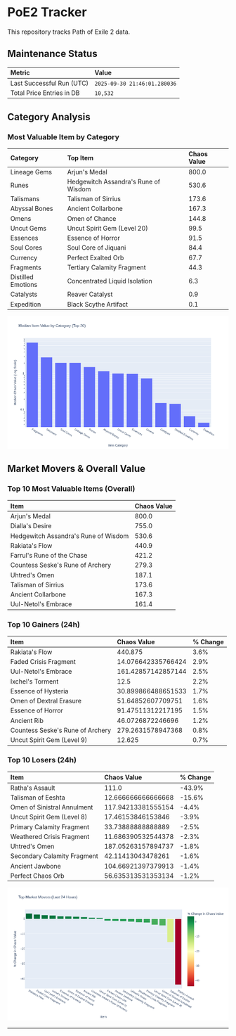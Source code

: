 # PoE2 Tracker

This repository tracks Path of Exile 2 data.

## Maintenance Status

<!-- START_MAINTENANCE -->
| Metric | Value |
|:---|:---|
| Last Successful Run (UTC) | `2025-09-30 21:46:01.280036` |
| Total Price Entries in DB | `10,532` |

<!-- END_MAINTENANCE -->

## Category Analysis

<!-- START_CATEGORY_ANALYSIS -->
### Most Valuable Item by Category
| Category | Top Item | Chaos Value |
| :--- | :--- | :--- |
| Lineage Gems | Arjun's Medal | 800.0 |
| Runes | Hedgewitch Assandra's Rune of Wisdom | 530.6 |
| Talismans | Talisman of Sirrius | 173.6 |
| Abyssal Bones | Ancient Collarbone | 167.3 |
| Omens | Omen of Chance | 144.8 |
| Uncut Gems | Uncut Spirit Gem (Level 20) | 99.5 |
| Essences | Essence of Horror | 91.5 |
| Soul Cores | Soul Core of Jiquani | 84.4 |
| Currency | Perfect Exalted Orb | 67.7 |
| Fragments | Tertiary Calamity Fragment | 44.3 |
| Distilled Emotions | Concentrated Liquid Isolation | 6.3 |
| Catalysts | Reaver Catalyst | 0.9 |
| Expedition | Black Scythe Artifact | 0.1 |


![Category Analysis Chart](charts/category_analysis.png)
<!-- END_CATEGORY_ANALYSIS -->

## Market Movers & Overall Value

<!-- START_ANALYSIS -->
### Top 10 Most Valuable Items (Overall)
| Item | Chaos Value |
| :--- | :--- |
| Arjun's Medal | 800.0 |
| Dialla's Desire | 755.0 |
| Hedgewitch Assandra's Rune of Wisdom | 530.6 |
| Rakiata's Flow | 440.9 |
| Farrul's Rune of the Chase | 421.2 |
| Countess Seske's Rune of Archery | 279.3 |
| Uhtred's Omen | 187.1 |
| Talisman of Sirrius | 173.6 |
| Ancient Collarbone | 167.3 |
| Uul-Netol's Embrace | 161.4 |

### Top 10 Gainers (24h)
| Item | Chaos Value | % Change |
| :--- | :--- | :--- |
| Rakiata's Flow | 440.875 | 3.6% |
| Faded Crisis Fragment | 14.076642335766424 | 2.9% |
| Uul-Netol's Embrace | 161.42857142857144 | 2.5% |
| Ixchel's Torment | 12.5 | 2.2% |
| Essence of Hysteria | 30.899866488651533 | 1.7% |
| Omen of Dextral Erasure | 51.64852607709751 | 1.6% |
| Essence of Horror | 91.47511312217195 | 1.5% |
| Ancient Rib | 46.0726872246696 | 1.2% |
| Countess Seske's Rune of Archery | 279.2631578947368 | 0.8% |
| Uncut Spirit Gem (Level 9) | 12.625 | 0.7% |

### Top 10 Losers (24h)
| Item | Chaos Value | % Change |
| :--- | :--- | :--- |
| Ratha's Assault | 111.0 | -43.9% |
| Talisman of Eeshta | 12.666666666666668 | -15.6% |
| Omen of Sinistral Annulment | 117.94213381555154 | -4.4% |
| Uncut Spirit Gem (Level 8) | 17.46153846153846 | -3.9% |
| Primary Calamity Fragment | 33.73888888888889 | -2.5% |
| Weathered Crisis Fragment | 11.686390532544378 | -2.3% |
| Uhtred's Omen | 187.05263157894737 | -1.8% |
| Secondary Calamity Fragment | 42.11413043478261 | -1.6% |
| Ancient Jawbone | 104.66921397379913 | -1.4% |
| Perfect Chaos Orb | 56.635313531353134 | -1.2% |


![Market Movers Chart](charts/market_movers.png)
<!-- END_ANALYSIS -->

---
